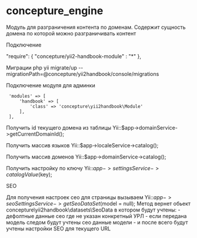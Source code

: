 # concepture_engine

Модуль для разграничения контента по доменам.
Содержит сущность домена по которой можно разграничивать контент

    
Подключение

"require": {
    "concepture/yii2-handbook-module" : "*"
},
    

Миграции
 php yii migrate/up --migrationPath=@concepture/yii2handbook/console/migrations
 
Подключение модуля для админки

     'modules' => [
         'handbook' => [
             'class' => 'concepture\yii2handbook\Module'
         ],
     ],





Получить id текущего домена из таблицы Yii::$app->domainService->getCurrentDomainId();

Получить массив языков Yii::$app->localeService->catalog();

Получить массив доменов Yii::$app->domainService->catalog();

Получить настройку по ключу Yii::$app->settingsService->catalogValue($key);


SEO

Для получения настроек сео для страницы вызываем 
   Yii::$app->seoSettingsService->getSeoDataSet($model = null);
   Метод вернет обьект  concepture\yii2handbook\datasets\SeoData
   в котором будут учтены:
        - дефолтные данные сео где не указан конкретный УРЛ
        - если передана модель следом будут учтены сео данные модели
        - и после всего будут учтены настройки SEO для текущего URL